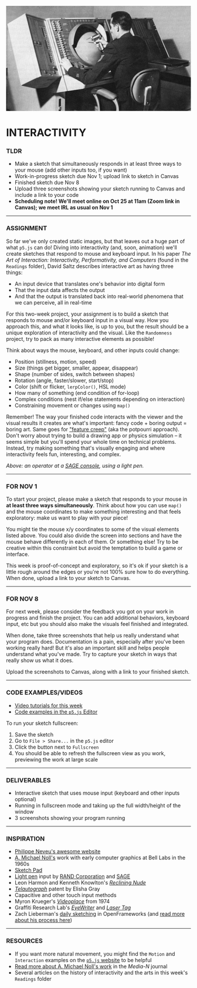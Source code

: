 ![An operator at a SAGE console, using a light pen](https://raw.githubusercontent.com/jeffThompson/CreativeProgramming1/master/Week07_Interactivity/Images/SAGE-ConsoleOperator.jpg)

# INTERACTIVITY

### TLDR
* Make a sketch that simultaneously responds in at least three ways to your mouse (add other inputs too, if you want)
* Work-in-progress sketch due Nov 1; upload link to sketch in Canvas  
* Finished sketch due Nov 8  
* Upload three screenshots showing your sketch running to Canvas and include a link to your code  
* **Scheduling note! We'll meet online on Oct 25 at 11am (Zoom link in Canvas); we meet IRL as usual on Nov 1**  

***

### ASSIGNMENT
So far we've only created static images, but that leaves out a huge part of what `p5.js` can do! Diving into interactivity (and, soon, animation) we'll create sketches that respond to mouse and keyboard input. In his paper *The Art of Interaction: Interactivity, Performativity, and Computers* (found in the `Readings` folder), David Saltz describes interactive art as having three things:

* An input device that translates one's behavior into digital form
* That the input data affects the output
* And that the output is translated back into real-world phenomena that we can perceive, all in real-time

For this two-week project, your assignment is to build a sketch that responds to mouse and/or keyboard input in a visual way. How you approach this, and what it looks like, is up to you, but the result should be a unique exploration of interactivity and the visual. Like the `Randomness` project, try to pack as many interactive elements as possible!

Think about ways the mouse, keyboard, and other inputs could change:

* Position (stillness, motion, speed)
* Size (things get bigger, smaller, appear, disappear)
* Shape (number of sides, switch between shapes)
* Rotation (angle, faster/slower, start/stop)
* Color (shift or flicker, `lerpColor()`, HSL mode)
* How many of something (end condition of for-loop)
* Complex conditions (nest if/else statements depending on interaction)
* Constraining movement or changes using `map()`

Remember! The way your finished code interacts with the viewer and the visual results it creates are what's important: fancy code + boring output = boring art. Same goes for ["feature creep"](https://en.wikipedia.org/wiki/Feature_creep) (aka the potpourri approach). Don't worry about trying to build a drawing app or physics simulation – it seems simple but you'll spend your whole time on technical problems. Instead, try making something that's visually engaging and where interactivity feels fun, interesting, and complex.

*Above: an operator at a [SAGE console](https://en.wikipedia.org/wiki/Semi-Automatic_Ground_Environment), using a light pen.*

***

### FOR NOV 1  
To start your project, please make a sketch that responds to your mouse in **at least three ways simultaneously**. Think about how you can use `map()` and the mouse coordinates to make something interesting and that feels exploratory: make us want to play with your piece!

You might tie the mouse x/y coordinates to some of the visual elements listed above. You could also divide the screen into sections and have the mouse behave differently in each of them. Or something else! Try to be creative within this constraint but avoid the temptation to build a game or interface.

This week is proof-of-concept and exploratory, so it's ok if your sketch is a little rough around the edges or you're not 100% sure how to do everything. When done, upload a link to your sketch to Canvas.

***  

### FOR NOV 8  

For next week, please consider the feedback you got on your work in progress and finish the project. You can add additional behaviors, keyboard input, etc but you should also make the visuals feel finished and integrated.

When done, take three screenshots that help us really understand what your program does. Documentation is a pain, especially after you've been working really hard! But it's also an important skill and helps people understand what you've made. Try to capture your sketch in ways that really show us what it does.

Upload the screenshots to Canvas, along with a link to your finished sketch.

***  

### CODE EXAMPLES/VIDEOS
* [Video tutorials for this week](https://www.youtube.com/playlist?list=PLsGCUnpinsDkEBs6Ug9J_RCULw3D7Wj0P)
* [Code examples in the `p5.js` Editor](https://editor.p5js.org/jeffThompson/collections/hgFsqg5ZM)

To run your sketch fullscreen:
1. Save the sketch
2. Go to `File > Share...` in the `p5.js` editor
3. Click the button next to `Fullscreen`
4. You should be able to refresh the fullscreen view as you work, previewing the work at large scale

***

### DELIVERABLES
* Interactive sketch that uses mouse input (keyboard and other inputs optional)
* Running in fullscreen mode and taking up the full width/height of the window  
* 3 screenshots showing your program running

***

### INSPIRATION
* [Philippe Neveu's awesome website](https://philippeneveu.com/)
* [A. Michael Noll's](https://en.wikipedia.org/wiki/A._Michael_Noll) work with early computer graphics at Bell Labs in the 1960s
* [Sketch Pad](https://en.wikipedia.org/wiki/Sketchpad)
* [Light pen](https://en.wikipedia.org/wiki/Light_pen) input by [RAND Corporation](https://en.wikipedia.org/wiki/RAND_Tablet) and [SAGE](https://en.wikipedia.org/wiki/Semi-Automatic_Ground_Environment)
* Leon Harmon and Kenneth Knowlton's [*Reclining Nude*](http://www.medienkunstnetz.de/works/nude/)
* [*Telautograph*](https://en.wikipedia.org/wiki/Telautograph) patent by Elisha Gray
* Capacitive and other touch input methods
* Myron Krueger's [*Videoplace*](https://www.youtube.com/watch?v=dmmxVA5xhuo) from 1974
* Graffiti Research Lab's [*EyeWriter*](http://www.graffitiresearchlab.com/blog/eyewriter/) and [*Laser Tag*](http://www.graffitiresearchlab.com/blog/projects/laser-tag/#video)
* Zach Lieberman's [daily sketching](https://www.instagram.com/zach.lieberman/) in OpenFrameworks (and [read more about his process here](https://medium.com/@zachlieberman/daily-sketches-2016-28586d8f008e))

***

### RESOURCES
* If you want more natural movement, you might find the `Motion` and `Interaction` examples on the [`p5.js` website](https://p5js.org/examples) to be helpful
* [Read more about A. Michael Noll's work](http://median.newmediacaucus.org/routing-mondrian-the-a-michael-noll-experiment/) in the *Media-N* journal
* Several articles on the history of interactivity and the arts in this week's `Readings` folder

